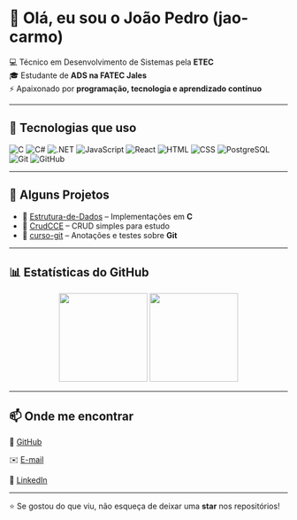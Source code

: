 <!-- Perfil README -->

# 👋 Olá, eu sou o João Pedro (jao-carmo)

💻 Técnico em Desenvolvimento de Sistemas pela **ETEC**  
🎓 Estudante de **ADS na FATEC Jales**  
⚡ Apaixonado por **programação, tecnologia e aprendizado contínuo**  

---

## 🧰 Tecnologias que uso

![C](https://img.shields.io/badge/C-00599C?style=for-the-badge&logo=c&logoColor=white)
![C#](https://img.shields.io/badge/C%23-239120?style=for-the-badge&logo=c-sharp&logoColor=white)
![.NET](https://img.shields.io/badge/.NET-512BD4?style=for-the-badge&logo=dotnet&logoColor=white)
![JavaScript](https://img.shields.io/badge/JavaScript-F7E018?style=for-the-badge&logo=javascript&logoColor=black)
![React](https://img.shields.io/badge/React-20232a?style=for-the-badge&logo=react&logoColor=61DAFB)
![HTML](https://img.shields.io/badge/HTML5-E34F26?style=for-the-badge&logo=html5&logoColor=white)
![CSS](https://img.shields.io/badge/CSS3-1572B6?style=for-the-badge&logo=css3&logoColor=white)
![PostgreSQL](https://img.shields.io/badge/PostgreSQL-336791?style=for-the-badge&logo=postgresql&logoColor=white)
![Git](https://img.shields.io/badge/Git-F05032?style=for-the-badge&logo=git&logoColor=white)
![GitHub](https://img.shields.io/badge/GitHub-181717?style=for-the-badge&logo=github&logoColor=white)

---

## 🚀 Alguns Projetos

- 🔹 [Estrutura-de-Dados](https://github.com/jao-carmo/Estrutura-de-Dados) – Implementações em **C**
- 🔹 [CrudCCE](https://github.com/jao-carmo/CrudCCE) – CRUD simples para estudo
- 🔹 [curso-git](https://github.com/jao-carmo/curso-git) – Anotações e testes sobre **Git**

---

## 📊 Estatísticas do GitHub

<p align="center">
  <img height="160em" src="https://github-readme-stats.vercel.app/api?username=jao-carmo&show_icons=true&theme=tokyonight" />
  <img height="160em" src="https://github-readme-stats.vercel.app/api/top-langs/?username=jao-carmo&layout=compact&theme=tokyonight" />
</p>

---

## 📫 Onde me encontrar

🔗 [GitHub](https://github.com/jao-carmo)  

✉️ [E-mail](joaoepdocarmo@gmail.com)

💼 [LinkedIn](https://www.linkedin.com/in/jo%C3%A3o-pedro-epaminondas-do-carmo-383092312/) 

---

⭐ Se gostou do que viu, não esqueça de deixar uma **star** nos repositórios!

